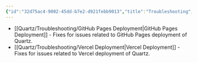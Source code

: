 ```yaml
---
{"id":"32d75ac4-9002-45dd-b7e2-d921febb9013","title":"Troubleshooting","description":"Overview of frequent issues and troubleshooting steps.","publish":true,"date_created":"Wednesday, October 9th 2024, 10:08:11 pm","date_modified":"Sunday, October 13th 2024, 12:09:01 pm","editing_lock":true,"live_preview":true,"cssclasses":["mado-heading"],"path":"Quartz/Troubleshooting/index.md","permalink":"/quartz/troubleshooting/index/","PassFrontmatter":true}
---
```



- [[Quartz/Troubleshooting/GitHub Pages Deployment\|GitHub Pages Deployment]] - Fixes for issues related to GitHub Pages deployment of Quartz.
- [[Quartz/Troubleshooting/Vercel Deployment\|Vercel Deployment]] - Fixes for issues related to Vercel deployment of Quartz.

